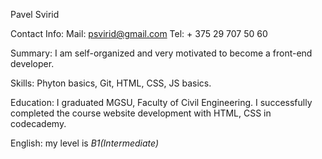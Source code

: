 Pavel Svirid
 
Contact Info:
Mail: psvirid@gmail.com
Tel: + 375 29 707 50 60

Summary:
I am self-organized and very motivated to become a front-end developer.

Skills:
Phyton basics, Git, HTML, CSS, JS basics.

Education: I graduated MGSU, Faculty of Civil Engineering. I successfully completed the course website development with HTML, CSS in codecademy.

English: my level is *B1(Intermediate)*
